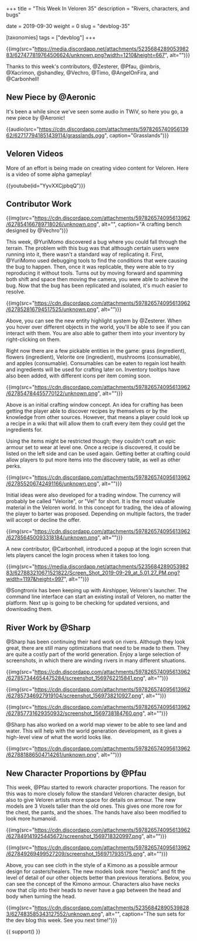 +++
title = "This Week In Veloren 35"
description = "Rivers, characters, and bugs"

date = 2019-09-30
weight = 0
slug = "devblog-35"

[taxonomies]
tags = ["devblog"]
+++

{{img(src="https://media.discordapp.net/attachments/523568428905398283/627477819764506624/unknown.png?width=1210&height=667", alt="")}}

Thanks to this week's contributors, @Zesterer, @Pfau, @imbris, @Xacrimon, @shandley, @Vechro, @Timo, @AngelOnFira, and @Carbonhell!

## New Piece by @Aeronic

It's been a while since we've seen some audio in TWiV, so here you go, a new piece by @Aeronic!

{{audio(src="https://cdn.discordapp.com/attachments/597826574095613962/627177941851439114/grasslands.ogg", caption="Grasslands")}}

## Veloren Videos

More of an effort is being made on creating video content for Veloren. Here is a video of some alpha gameplay!

{{youtube(id="YyvXXCjpbqQ")}}

## Contributor Work

{{img(src="https://cdn.discordapp.com/attachments/597826574095613962/627854166789718026/unknown.png", alt="", caption="A crafting bench designed by @Vechro")}}

This week, @YuriMomo discovered a bug where you could fall through the terrain. The problem with this bug was that although certain users were running into it, there wasn't a standard way of replicating it. First, @YuriMomo used debugging tools to find the conditions that were causing the bug to happen. Then, once it was replicable, they were able to try reproducing it without tools.
Turns out by moving forward and spamming both shift and space then moving the camera, you were able to achieve the bug. Now that the bug has been replicated and isolated, it's much easier to resolve.

{{img(src="https://cdn.discordapp.com/attachments/597826574095613962/627852816794517525/unknown.png", alt="")}}

Above, you can see the new entity highlight system by @Zesterer. When you hover over different objects in the world, you'll be able to see if you can interact with them. You are also able to gather them into your inventory by right-clicking on them.

Right now there are a few pickable entities in the game: grass (ingredient), flowers (ingredient), Velorite ore (ingredient), mushrooms (consumable), and apples (consumable). Consumables can be eaten to regain lost health and ingredients will be used for crafting later on. Inventory tooltips have also been added, with different icons per item coming soon.

{{img(src="https://cdn.discordapp.com/attachments/597826574095613962/627854784455770122/unknown.png", alt="")}}

Above is an initial crafting window concept. An idea for crafting has been getting the player able to discover recipes by themselves or by the knowledge from other sources. However, that means a player could look up a recipe in a wiki that will allow them to craft every item they could get the ingredients for.

Using the items might be restricted though; they couldn't craft an epic armour set to wear at level one. Once a recipe is discovered, it could be listed on the left side and can be used again. Getting better at crafting could allow players to put more items into the discovery table, as well as other perks.

{{img(src="https://cdn.discordapp.com/attachments/597826574095613962/627855206742491166/unknown.png", alt="")}}

Initial ideas were also developed for a trading window. The currency will probably be called "Velorite", or "Vel" for short. It is the most valuable material in the Veloren world. In this concept for trading, the idea of allowing the player to barter was proposed. Depending on multiple factors, the trader will accept or decline the offer.

{{img(src="https://cdn.discordapp.com/attachments/597826574095613962/627856450093318184/unknown.png", alt="")}}

A new contributor, @Carbonhell, introduced a popup at the login screen that lets players cancel the login process when it takes too long.

{{img(src="https://media.discordapp.net/attachments/523568428905398283/627883210671521822/Screen_Shot_2019-09-29_at_5.01.27_PM.png?width=1197&height=997", alt="")}}

@Songtronix has been keeping up with Airshipper, Veloren's launcher. The command line interface can start an existing install of Veloren, no matter the platform. Next up is going to be checking for updated versions, and downloading them.

## River Work by @Sharp

@Sharp has been continuing their hard work on rivers. Although they look great, there are still many optimizations that need to be made to them. They are quite a costly part of the world generation. Enjoy a large selection of screenshots, in which there are winding rivers in many different situations.

{{img(src="https://cdn.discordapp.com/attachments/597826574095613962/627857344654475284/screenshot_1569762215841.png", alt="")}}

{{img(src="https://cdn.discordapp.com/attachments/597826574095613962/627857346927919104/screenshot_1569738210927.png", alt="")}}

{{img(src="https://cdn.discordapp.com/attachments/597826574095613962/627857731629350932/screenshot_1569738184760.png", alt="")}}

@Sharp has also worked on a world map viewer to be able to see land and water. This will help with the world generation development, as it gives a high-level view of what the world looks like.

{{img(src="https://cdn.discordapp.com/attachments/597826574095613962/627881886504714261/unknown.png", alt="")}}

## New Character Proportions by @Pfau

This week, @Pfau started to rework character proportions. The reason for this was to more closely follow the standard Veloren character design, but also to give Veloren artists more space for details on armour. The new models are 3 Voxels taller than the old ones. This gives one more row for the chest, the pants, and the shoes. The hands have also been modified to look more humanoid.

{{img(src="https://cdn.discordapp.com/attachments/597826574095613962/627849141925445672/screenshot_1569718320997.png", alt="")}}

{{img(src="https://cdn.discordapp.com/attachments/597826574095613962/627849269499527209/screenshot_1569717935175.png", alt="")}}

Above, you can see cloth in the style of a Kimono as a possible armour design for casters/healers. The new models look more "heroic" and fit the level of detail of our other objects better than previous iterations. Below, you can see the concept of the Kimono armour. Characters also have necks now that clip into their heads to never have a gap between the head and body when turning the head.

{{img(src="https://cdn.discordapp.com/attachments/523568428905398283/627483585343127552/unknown.png", alt="", caption="The sun sets for the dev blog this week. See you next time!")}}

{{ support() }}

